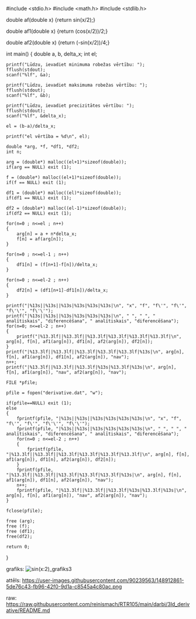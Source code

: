 #include <stdio.h>
#include <math.h>
#include <stdlib.h>

double af(double x) {return sin(x/2);}

double af1(double x) {return (cos(x/2))/2;}

double af2(double x) {return (-sin(x/2))/4;}

int main()
{
    double a, b, delta_x;
    int el;

    printf("Lūdzu, ievadiet minimuma robežas vērtību: ");
    fflush(stdout);
    scanf("%lf", &a);

    printf("Lūdzu, ievadiet maksimuma robežas vērtību: ");
    fflush(stdout);
    scanf("%lf", &b);

    printf("Lūdzu, ievadiet precizitātes vērtību: ");
    fflush(stdout);
    scanf("%lf", &delta_x);

    el = (b-a)/delta_x;

    printf("el vērtība = %d\n", el);

    double *arg, *f, *df1, *df2;
    int n;

    arg = (double*) malloc((el+1)*sizeof(double));
    if(arg == NULL) exit (1);

    f = (double*) malloc((el+1)*sizeof(double));
    if(f == NULL) exit (1);

    df1 = (double*) malloc((el)*sizeof(double));
    if(df1 == NULL) exit (1);

    df2 = (double*) malloc((el-1)*sizeof(double));
    if(df2 == NULL) exit (1);

    for(n=0 ; n<=el ; n++)
    {
        arg[n] = a + n*delta_x;
        f[n] = af(arg[n]);
    }

    for(n=0 ; n<=el-1 ; n++)
    {
        df1[n] = (f[n+1]-f[n])/delta_x;
    }

    for(n=0 ; n<=el-2 ; n++)
    {
        df2[n] = (df1[n+1]-df1[n])/delta_x;
    }

    printf("|%13s||%13s||%13s|%13s|%13s|%13s|\n", "x", "f", "f\'", "f\'", "f\'\'", "f\'\'");
    printf("|%13s||%13s||%13s|%13s|%13s|%13s|\n", " ", " ", " analītiskais", "diferencēšana", " analītiskais", "diferencēšana");
    for(n=0; n<=el-2 ; n++)
    {
        printf("|%13.3lf||%13.3lf||%13.3lf|%13.3lf|%13.3lf|%13.3lf|\n", arg[n], f[n], af1(arg[n]), df1[n], af2(arg[n]), df2[n]);
    }
    printf("|%13.3lf||%13.3lf||%13.3lf|%13.3lf|%13.3lf|%13s|\n", arg[n], f[n], af1(arg[n]), df1[n], af2(arg[n]), "nav");
    n++;
    printf("|%13.3lf||%13.3lf||%13.3lf|%13s|%13.3lf|%13s|\n", arg[n], f[n], af1(arg[n]), "nav", af2(arg[n]), "nav");

    FILE *pfile;

    pfile = fopen("derivative.dat", "w");

    if(pfile==NULL) exit (1);
    else
    {
        fprintf(pfile, "|%13s||%13s||%13s|%13s|%13s|%13s|\n", "x", "f", "f\'", "f\'", "f\'\'", "f\'\'");
        fprintf(pfile, "|%13s||%13s||%13s|%13s|%13s|%13s|\n", " ", " ", " analītiskais", "diferencēšana", " analītiskais", "diferencēšana");
        for(n=0 ; n<=el-2 ; n++)
        {
            fprintf(pfile, "|%13.3lf||%13.3lf||%13.3lf|%13.3lf|%13.3lf|%13.3lf|\n", arg[n], f[n], af1(arg[n]), df1[n], af2(arg[n]), df2[n]);
        }
        fprintf(pfile, "|%13.3lf||%13.3lf||%13.3lf|%13.3lf|%13.3lf|%13s|\n", arg[n], f[n], af1(arg[n]), df1[n], af2(arg[n]), "nav");
        n++;
        fprintf(pfile, "|%13.3lf||%13.3lf||%13.3lf|%13s|%13.3lf|%13s|\n", arg[n], f[n], af1(arg[n]), "nav", af2(arg[n]), "nav");
    }

    fclose(pfile);

    free (arg);
    free (f);
    free (df1);
    free(df2);

    return 0;
}

grafiks:
![sin(x:2)_grafiks3](https://user-images.githubusercontent.com/90239563/148912861-5de76c43-fb96-42f0-9d1a-c8545a4c80ac.png)

attēls: https://user-images.githubusercontent.com/90239563/148912861-5de76c43-fb96-42f0-9d1a-c8545a4c80ac.png

raw: https://raw.githubusercontent.com/reinismach/RTR105/main/darbi/3ld_derivative/README.md
